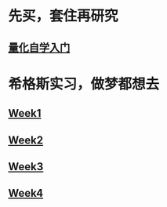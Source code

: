 # 先买，套住再研究
## [量化自学入门](quant_intro.md)

# 希格斯实习，做梦都想去
## [Week1](quant_dailyrecord.md)
## [Week2](quant_dailyrecord1.md)
## [Week3](quant_dailyrecord2.md)
## [Week4](quant_dailyrecord4.md)